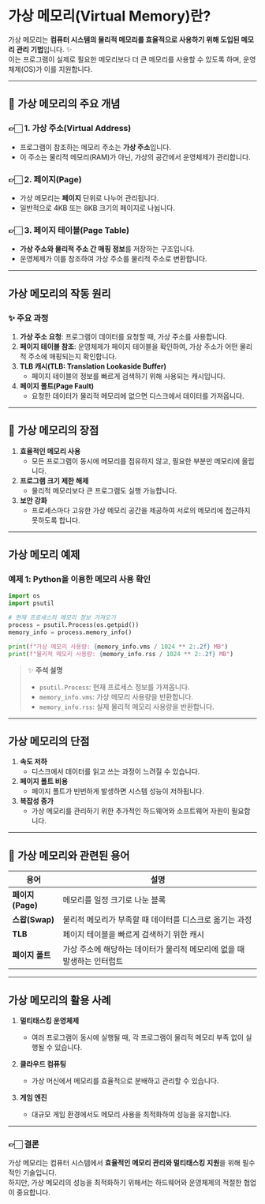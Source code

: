 
# 가상 메모리(Virtual Memory)란?

가상 메모리는 **컴퓨터 시스템의 물리적 메모리를 효율적으로 사용하기 위해 도입된 메모리 관리 기법**입니다. ✨  
이는 프로그램이 실제로 필요한 메모리보다 더 큰 메모리를 사용할 수 있도록 하며, 운영체제(OS)가 이를 지원합니다.

---

## 📌 가상 메모리의 주요 개념

### 👉🏻 1. **가상 주소(Virtual Address)**

- 프로그램이 참조하는 메모리 주소는 **가상 주소**입니다.
- 이 주소는 물리적 메모리(RAM)가 아닌, 가상의 공간에서 운영체제가 관리합니다.

### 👉🏻 2. **페이지(Page)**

- 가상 메모리는 **페이지** 단위로 나누어 관리됩니다.
- 일반적으로 4KB 또는 8KB 크기의 페이지로 나뉩니다.

### 👉🏻 3. **페이지 테이블(Page Table)**

- **가상 주소와 물리적 주소 간 매핑 정보**를 저장하는 구조입니다.
- 운영체제가 이를 참조하여 가상 주소를 물리적 주소로 변환합니다.

---

## 가상 메모리의 작동 원리

### ✨ 주요 과정
1. **가상 주소 요청**: 프로그램이 데이터를 요청할 때, 가상 주소를 사용합니다.
2. **페이지 테이블 참조**: 운영체제가 페이지 테이블을 확인하여, 가상 주소가 어떤 물리적 주소에 매핑되는지 확인합니다.
3. **TLB 캐시(TLB: Translation Lookaside Buffer)**
    - 페이지 테이블의 정보를 빠르게 검색하기 위해 사용되는 캐시입니다.
4. **페이지 폴트(Page Fault)**
    - 요청한 데이터가 물리적 메모리에 없으면 디스크에서 데이터를 가져옵니다.

---

## 📌 가상 메모리의 장점

1. **효율적인 메모리 사용**
    - 모든 프로그램이 동시에 메모리를 점유하지 않고, 필요한 부분만 메모리에 올립니다.
2. **프로그램 크기 제한 해제**
    - 물리적 메모리보다 큰 프로그램도 실행 가능합니다.
3. **보안 강화**
    - 프로세스마다 고유한 가상 메모리 공간을 제공하여 서로의 메모리에 접근하지 못하도록 합니다.

---

## 가상 메모리 예제

### 예제 1: Python을 이용한 메모리 사용 확인

```python
import os
import psutil

# 현재 프로세스의 메모리 정보 가져오기
process = psutil.Process(os.getpid())
memory_info = process.memory_info()

print(f"가상 메모리 사용량: {memory_info.vms / 1024 ** 2:.2f} MB")
print(f"물리적 메모리 사용량: {memory_info.rss / 1024 ** 2:.2f} MB")
```

> ✨ **주석 설명**
> - `psutil.Process`: 현재 프로세스 정보를 가져옵니다.
> - `memory_info.vms`: 가상 메모리 사용량을 반환합니다.
> - `memory_info.rss`: 실제 물리적 메모리 사용량을 반환합니다.

---

## 가상 메모리의 단점

1. **속도 저하**
    - 디스크에서 데이터를 읽고 쓰는 과정이 느려질 수 있습니다.
2. **페이지 폴트 비용**
    - 페이지 폴트가 빈번하게 발생하면 시스템 성능이 저하됩니다.
3. **복잡성 증가**
    - 가상 메모리를 관리하기 위한 추가적인 하드웨어와 소프트웨어 자원이 필요합니다.

---

## 📌 가상 메모리와 관련된 용어

| **용어**         | **설명**                                                                 |
|------------------|-------------------------------------------------------------------------|
| **페이지(Page)** | 메모리를 일정 크기로 나눈 블록                                          |
| **스왑(Swap)**   | 물리적 메모리가 부족할 때 데이터를 디스크로 옮기는 과정                  |
| **TLB**          | 페이지 테이블을 빠르게 검색하기 위한 캐시                               |
| **페이지 폴트**  | 가상 주소에 해당하는 데이터가 물리적 메모리에 없을 때 발생하는 인터럽트 |

---

## 가상 메모리의 활용 사례

1. **멀티태스킹 운영체제**
    - 여러 프로그램이 동시에 실행될 때, 각 프로그램이 물리적 메모리 부족 없이 실행될 수 있습니다.

2. **클라우드 컴퓨팅**
    - 가상 머신에서 메모리를 효율적으로 분배하고 관리할 수 있습니다.

3. **게임 엔진**
    - 대규모 게임 환경에서도 메모리 사용을 최적화하여 성능을 유지합니다.

---

### 👉🏻 **결론**
가상 메모리는 컴퓨터 시스템에서 **효율적인 메모리 관리와 멀티태스킹 지원**을 위해 필수적인 기술입니다.  
하지만, 가상 메모리의 성능을 최적화하기 위해서는 하드웨어와 운영체제의 적절한 협업이 중요합니다.
